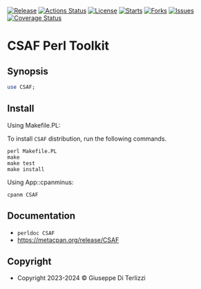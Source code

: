 [![Release](https://img.shields.io/github/release/giterlizzi/perl-CSAF.svg)](https://github.com/giterlizzi/perl-CSAF/releases) [![Actions Status](https://github.com/giterlizzi/perl-CSAF/workflows/linux/badge.svg)](https://github.com/giterlizzi/perl-CSAF/actions) [![License](https://img.shields.io/github/license/giterlizzi/perl-CSAF.svg)](https://github.com/giterlizzi/perl-CSAF) [![Starts](https://img.shields.io/github/stars/giterlizzi/perl-CSAF.svg)](https://github.com/giterlizzi/perl-CSAF) [![Forks](https://img.shields.io/github/forks/giterlizzi/perl-CSAF.svg)](https://github.com/giterlizzi/perl-CSAF) [![Issues](https://img.shields.io/github/issues/giterlizzi/perl-CSAF.svg)](https://github.com/giterlizzi/perl-CSAF/issues) [![Coverage Status](https://coveralls.io/repos/github/giterlizzi/perl-CSAF/badge.svg)](https://coveralls.io/github/giterlizzi/perl-CSAF)

# CSAF Perl Toolkit

## Synopsis

```.pl
use CSAF;

```

## Install

Using Makefile.PL:

To install `CSAF` distribution, run the following commands.

    perl Makefile.PL
    make
    make test
    make install

Using App::cpanminus:

    cpanm CSAF


## Documentation

 - `perldoc CSAF`
 - https://metacpan.org/release/CSAF


## Copyright

 - Copyright 2023-2024 © Giuseppe Di Terlizzi

